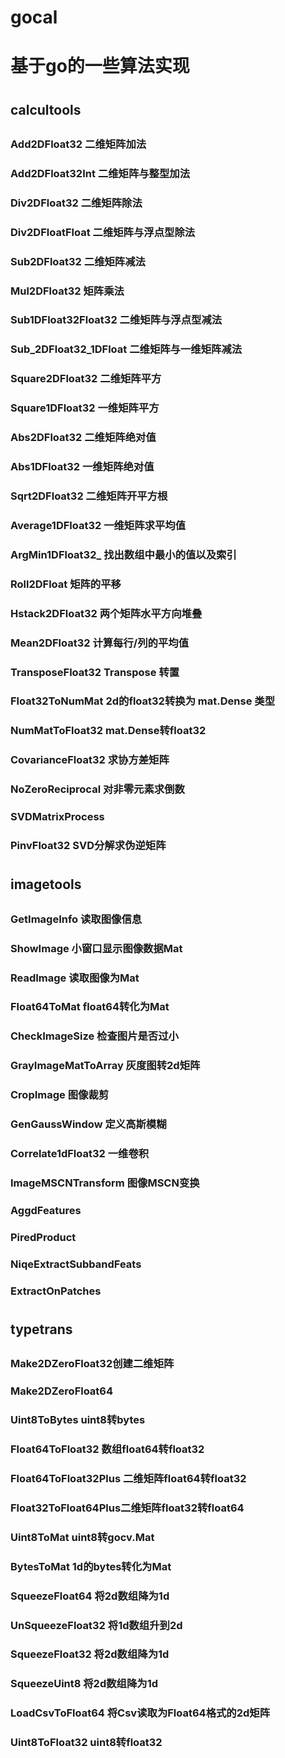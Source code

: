 # gocal
# 基于go的一些算法实现
#
#
## calcultools
##
### Add2DFloat32 二维矩阵加法
### Add2DFloat32Int 二维矩阵与整型加法
### Div2DFloat32 二维矩阵除法
### Div2DFloatFloat 二维矩阵与浮点型除法
### Sub2DFloat32 二维矩阵减法
### Mul2DFloat32 矩阵乘法
### Sub1DFloat32Float32 二维矩阵与浮点型减法
### Sub_2DFloat32_1DFloat 二维矩阵与一维矩阵减法
### Square2DFloat32 二维矩阵平方
### Square1DFloat32 一维矩阵平方
### Abs2DFloat32 二维矩阵绝对值
### Abs1DFloat32 一维矩阵绝对值
### Sqrt2DFloat32 二维矩阵开平方根
### Average1DFloat32 一维矩阵求平均值
### ArgMin1DFloat32_ 找出数组中最小的值以及索引
### Roll2DFloat 矩阵的平移
### Hstack2DFloat32 两个矩阵水平方向堆叠
### Mean2DFloat32 计算每行/列的平均值
### TransposeFloat32 Transpose 转置
### Float32ToNumMat 2d的float32转换为 mat.Dense 类型
### NumMatToFloat32 mat.Dense转float32
### CovarianceFloat32 求协方差矩阵
### NoZeroReciprocal 对非零元素求倒数
### SVDMatrixProcess
### PinvFloat32 SVD分解求伪逆矩阵
#
#
## imagetools
##
### GetImageInfo 读取图像信息
### ShowImage 小窗口显示图像数据Mat
### ReadImage 读取图像为Mat
### Float64ToMat float64转化为Mat
### CheckImageSize 检查图片是否过小
### GrayImageMatToArray 灰度图转2d矩阵
### CropImage 图像裁剪
### GenGaussWindow 定义高斯模糊
### Correlate1dFloat32 一维卷积
### ImageMSCNTransform 图像MSCN变换
### AggdFeatures
### PiredProduct
### NiqeExtractSubbandFeats
### ExtractOnPatches
#
## typetrans
##
### Make2DZeroFloat32创建二维矩阵
### Make2DZeroFloat64
### Uint8ToBytes uint8转bytes
### Float64ToFloat32 数组float64转float32
### Float64ToFloat32Plus 二维矩阵float64转float32
### Float32ToFloat64Plus二维矩阵float32转float64
### Uint8ToMat uint8转gocv.Mat
### BytesToMat 1d的bytes转化为Mat
### SqueezeFloat64 将2d数组降为1d
### UnSqueezeFloat32 将1d数组升到2d
### SqueezeFloat32 将2d数组降为1d
### SqueezeUint8 将2d数组降为1d
### LoadCsvToFloat64 将Csv读取为Float64格式的2d矩阵
### Uint8ToFloat32 uint8转float32



